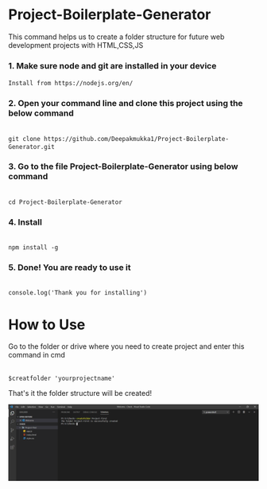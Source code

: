 # Project-Boilerplate-Generator

This command helps us to create a folder structure for future web development projects with HTML,CSS,JS

### 1. Make sure node and git are installed in your device

```
Install from https://nodejs.org/en/

```

### 2. Open your command line and clone this project using the below command

```

git clone https://github.com/Deepakmukka1/Project-Boilerplate-Generator.git

```

### 3. Go to the file Project-Boilerplate-Generator using below command

```

cd Project-Boilerplate-Generator

```

### 4. Install

```

npm install -g

```

### 5. Done! You are ready to use it

```

console.log('Thank you for installing')

```

# How to Use

Go to the folder or drive where you need to create project and enter this command in cmd


```

$creatfolder 'yourprojectname'

```
That's it the folder structure will be created!

![](https://github.com/Deepakmukka1/Project-Boilerplate-Generator/blob/main/Banner%20Image.PNG)








